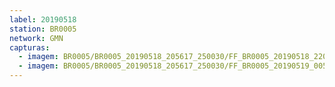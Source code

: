 ```yaml
---
label: 20190518
station: BR0005
network: GMN
capturas:
  - imagem: BR0005/BR0005_20190518_205617_250030/FF_BR0005_20190518_220923_554_0079104.fits_maxpixel.jpg
  - imagem: BR0005/BR0005_20190518_205617_250030/FF_BR0005_20190519_005208_660_0269824.fits_maxpixel.jpg
---
```


